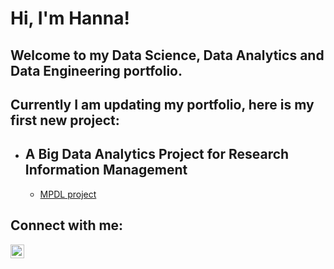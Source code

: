 <h1>Hi, I'm Hanna! </h1>
<h2>Welcome to my Data Science, Data Analytics and Data Engineering portfolio. </h2>
<h2> Currently I am updating my portfolio, here is my first new project:</h2>

- <h2>A Big Data Analytics Project for Research Information Management</h2>

  - [MPDL project](https://github.com/HannaKuzmina2024/mpdl-project)





<h2> Connect with me:</h2>


[<img align="left" alt="Hanna Kuzmina | LinkedIn" width="22px" src="https://cdn.jsdelivr.net/npm/simple-icons@v3/icons/linkedin.svg" />][linkedin] 


[linkedin]: https://www.linkedin.com/in/hanna-kuzmina-528b999a/


<!--
**joshmadakor1/joshmadakor1** is a ✨ _special_ ✨ repository because its `README.md` (this file) appears on your GitHub profile.

Here are some ideas to get you started:

- 🔭 I’m currently working on ...
- 🌱 I’m currently learning ...
- 👯 I’m looking to collaborate on ...
- 🤔 I’m looking for help with ...
- 💬 Ask me about ...
- 📫 How to reach me: ...
- 😄 Pronouns: ...
- ⚡ Fun fact: ...
-->
